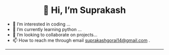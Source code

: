 <h1  align="center">👋 Hi, I’m Suprakash </h1>


- 👀 I’m interested in coding ...
- 🌱 I’m currently learning python ...
- 💞️ I’m looking to collaborate on projects...
- 📫 How to reach me through email suprakashgorai14@gmail.com .
<hr>
<p> <a herf="" ></a></p>
<!---
suprakash-144/suprakash-144 is a ✨ special ✨ repository because its `README.md` (this file) appears on your GitHub profile.
You can click the Preview link to take a look at your changes.
--->
